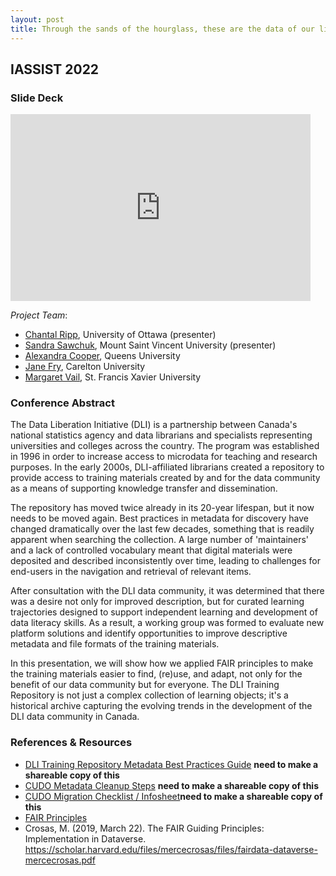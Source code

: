 ```yaml
---
layout: post
title: Through the sands of the hourglass, these are the data of our lives
---
```

## IASSIST 2022

### <a id="slide"></a>Slide Deck

<iframe src="https://docs.google.com/presentation/d/e/2PACX-1vTVckuKFBs1-jL4tzVH3x1zMCYZIZ9yaypXAiJNfm_dWlGlwyvGeeGOkPoPRnVkjaV1ZWd-XGUhteyA/embed?start=false&loop=false&delayms=3000" frameborder="0" width="480" height="299" allowfullscreen="true" mozallowfullscreen="true" webkitallowfullscreen="true"></iframe>

*Project Team*:
- [Chantal Ripp](mailto:chantal.ripp@uottawa.ca), University of Ottawa (presenter)
- [Sandra Sawchuk](mailto:sandra.sawchuk@msvu.ca), Mount Saint Vincent University (presenter)
- [Alexandra Cooper](mailto:coopera@queensu.ca), Queens University
- [Jane Fry](mailto:Jane.Fry@carleton.ca), Carelton University
- [Margaret Vail](mailto:mvail@stfx.ca), St. Francis Xavier University

### <a id="abstract"></a>Conference Abstract

The Data Liberation Initiative (DLI) is a partnership between Canada's national statistics agency and data librarians and specialists representing universities and colleges across the country. The program was established in 1996 in order to increase access to microdata for teaching and research purposes. In the early 2000s, DLI-affiliated librarians created a repository to provide access to training materials created by and for the data community as a means of supporting knowledge transfer and dissemination.

The repository has moved twice already in its 20-year lifespan, but it now needs to be moved again. Best practices in metadata for discovery have changed dramatically over the last few decades, something that is readily apparent when searching the collection. A large number of 'maintainers' and a lack of controlled vocabulary meant that digital materials were deposited and described inconsistently over time, leading to challenges for end-users in the navigation and retrieval of relevant items.

After consultation with the DLI data community, it was determined that there was a desire not only for improved description, but for curated learning trajectories designed to support independent learning and development of data literacy skills. As a result, a working group was formed to evaluate new platform solutions and identify opportunities to improve descriptive metadata and file formats of the training materials.

In this presentation, we will show how we applied FAIR principles to make the training materials easier to find, (re)use, and adapt, not only for the benefit of our data community but for everyone. The DLI Training Repository is not just a complex collection of learning objects; it's a historical archive capturing the evolving trends in the development of the DLI data community in Canada.


### <a id="references"></a>References & Resources

- [DLI Training Repository Metadata Best Practices Guide](https://docs.google.com/document/d/1MJZYsiqs9FZcr8HNG3cMyuJ996Nn5g2i/edit) **need to make a shareable copy of this**
- [CUDO Metadata Cleanup Steps](https://docs.google.com/document/d/1_JYdAtzVcwxaQSamxQ-pJr7ShslKdydSVeP7r6uiwzQ/edit) **need to make a shareable copy of this**
- [CUDO Migration Checklist / Infosheet](https://docs.google.com/spreadsheets/d/1pvVU9okKK6znWiRKE1LgPjb15798CX9_tHOlJeRXq-E/edit?usp=sharing)**need to make a shareable copy of this**
- [FAIR Principles](https://www.go-fair.org/fair-principles/)
- Crosas, M. (2019, March 22). The FAIR Guiding Principles: Implementation in Dataverse. https://scholar.harvard.edu/files/mercecrosas/files/fairdata-dataverse-mercecrosas.pdf
